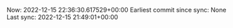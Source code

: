 Now: 2022-12-15 22:36:30.617529+00:00 Earliest commit since sync: None Last sync: 2022-12-15 21:49:01+00:00
